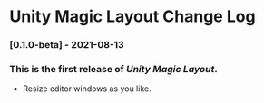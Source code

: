 # Unity Magic Layout Change Log

### [0.1.0-beta] - 2021-08-13

### This is the first release of *Unity Magic Layout*.

- Resize editor windows as you like.



